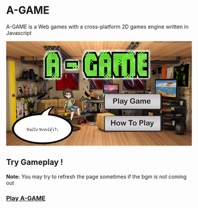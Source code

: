 # A-GAME
  
A-GAME is a Web games with a cross-platform 2D games engine written in Javascript

![screenshot](/images/screenshot.png)

## Try Gameplay !
<b>Note:</b> You may try to refresh the page sometimes if the bgm is not coming out

### [Play A-GAME](https://www.googledrive.com/host/0B0boZV3rPwtcQTFQZkU1dzJZODg)  
